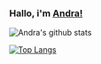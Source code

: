 ### Hallo, i'm [Andra!](https://andrarstn.github.io)

![Andra's github stats](https://github-readme-stats.vercel.app/api?username=andrarstn&show_icons=true&theme=synthwave&count_private=true)

[![Top Langs](https://github-readme-stats.vercel.app/api/top-langs/?username=andrarstn&show_icons=true&theme=tokyonight&count_private=true)](https://github.com/andrarstn/readme)
